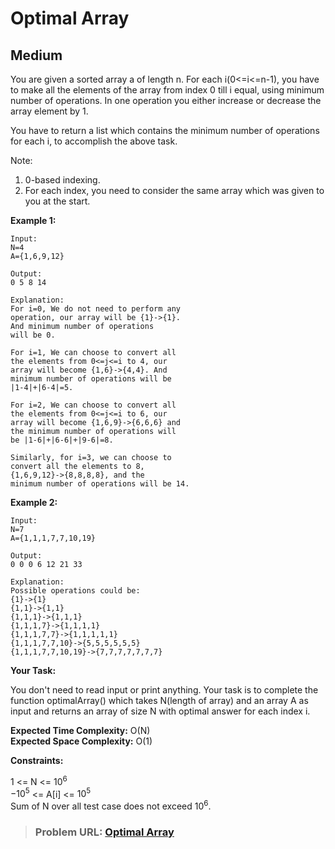 # **Optimal Array**

## **Medium**

You are given a sorted array a of length n. For each i(0<=i<=n-1), you have to make all the elements of the array from index 0 till i equal, using minimum number of operations. In one operation you either increase or decrease the array element by 1.

You have to return a list which contains the minimum number of operations for each i, to accomplish the above task.

Note:
1. 0-based indexing.
2. For each index, you need to consider the same array which was given to you at the start.

**Example 1:**

```
Input:
N=4
A={1,6,9,12}

Output:
0 5 8 14

Explanation:
For i=0, We do not need to perform any 
operation, our array will be {1}->{1}.
And minimum number of operations
will be 0.

For i=1, We can choose to convert all 
the elements from 0<=j<=i to 4, our 
array will become {1,6}->{4,4}. And 
minimum number of operations will be 
|1-4|+|6-4|=5.

For i=2, We can choose to convert all 
the elements from 0<=j<=i to 6, our 
array will become {1,6,9}->{6,6,6} and 
the minimum number of operations will 
be |1-6|+|6-6|+|9-6|=8.

Similarly, for i=3, we can choose to 
convert all the elements to 8, 
{1,6,9,12}->{8,8,8,8}, and the 
minimum number of operations will be 14.
```

**Example 2:**

```
Input:
N=7
A={1,1,1,7,7,10,19}

Output:
0 0 0 6 12 21 33

Explanation:
Possible operations could be:
{1}->{1}
{1,1}->{1,1}
{1,1,1}->{1,1,1}
{1,1,1,7}->{1,1,1,1}
{1,1,1,7,7}->{1,1,1,1,1}
{1,1,1,7,7,10}->{5,5,5,5,5,5}
{1,1,1,7,7,10,19}->{7,7,7,7,7,7,7}
```

**Your Task:**  

You don't need to read input or print anything. Your task is to complete the function optimalArray() which takes N(length of array) and  an array A as input and returns an array of size N  with optimal answer for each index i.

**Expected Time Complexity:** O(N)  
**Expected Space Complexity:** O(1)    

**Constraints:**

1 <= N <= $10^6$  
$-10^5$ <= A[i] <= $10^5$  
Sum of N over all test case does not exceed $10^6$.       

> ### **Problem URL: [Optimal Array](https://practice.geeksforgeeks.org/problems/d4aeef538e6dd3280dda5f8ed7964727fdc7075f/1)**
